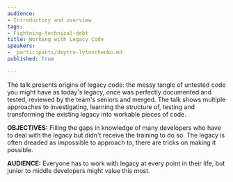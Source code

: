 ```yaml
---
audience:
- Introductory and overview
tags:
- Fightning-technical-debt
title: Working with Legacy Code
speakers:
- _participants/dmytro-lytovchenko.md
published: true

---
```

The talk presents origins of legacy code: the messy tangle of untested code you might have as today's legacy, once was perfectly documented and tested, reviewed by the team's seniors and merged. The talk shows multiple approaches to investigating, learning the structure of, testing and transforming the existing legacy into workable pieces of code.

**OBJECTIVES:**
Filling the gaps in knowledge of many developers who have to deal with the legacy but didn't receive the training to do so. The legacy is often dreaded as impossible to approach to, there are tricks on making it possible.

**AUDIENCE:**
Everyone has to work with legacy at every point in their life, but junior to middle developers might value this most.
